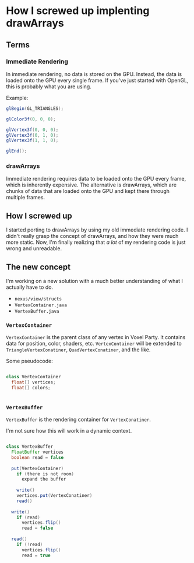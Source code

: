
# How I screwed up implenting drawArrays

## Terms

### Immediate Rendering

In immediate rendering, no data is stored on the GPU. Instead, the data is loaded onto the GPU every single frame.
If you've just started with OpenGL, this is probably what you are using.

Example:

```java
glBegin(GL_TRIANGLES);

glColor3f(0, 0, 0);

glVertex3f(0, 0, 0);
glVertex3f(0, 1, 0);
glVertex3f(1, 1, 0);

glEnd();
```

### drawArrays

Immediate rendering requires data to be loaded onto the GPU every frame, which is inherently expensive.
The alternative is drawArrays, which are chunks of data that are loaded onto the GPU and kept there through multiple frames.

## How I screwed up

I started porting to drawArrays by using my old immediate rendering code.
I didn't really grasp the concept of drawArrays, and how they were much more static.
Now, I'm finally realizing that *a lot* of my rendering code is just wrong and unreadable.

## The new concept

I'm working on a new solution with a much better understanding of what I actually have to do.


 * `nexus/view/structs`
  * `VertexContainer.java`
  * `VertexBuffer.java`

### `VertexContainer`

`VertexContainer` is the parent class of any vertex in Voxel Party. It contains data for position, color, shaders, etc.
`VertexContainer` will be extended to `TriangleVertexConatiner`, `QuadVertexConatiner`, and the like.

Some pseudocode:

```java

class VertexContainer
  float[] vertices;
  float[] colors;
  

```

### `VertexBuffer`

`VertexBuffer` is the rendering container for `VertexConatiner`. 

I'm not sure how this will work in a dynamic context.

```java

class VertexBuffer
  FloatBuffer vertices
  boolean read = false
  
  put(VertexContainer)
    if (there is not room)
      expand the buffer
      
    write()
    vertices.put(VertexConatiner)
    read()
    
  write()
    if (read)
      vertices.flip()
      read = false
  
  read()
    if (!read)
      vertices.flip()
      read = true
  
```
